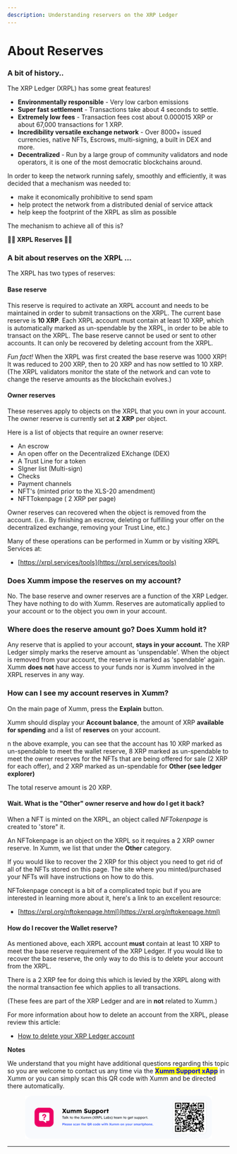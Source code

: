 ```yaml
---
description: Understanding reservers on the XRP Ledger
---
```


# About Reserves

### **A bit of history..**

The XRP Ledger (XRPL) has some great features!

* **Environmentally responsible** - Very low carbon emissions
* **Super fast settlement** - Transactions take about 4 seconds to settle.
* **Extremely low fees** - Transaction fees cost about 0.000015 XRP or about 67,000 transactions for 1 XRP.
* **Incredibility versatile exchange network** - Over 8000+ issued currencies, native NFTs, Escrows, multi-signing, a built in DEX and more.&#x20;
* **Decentralized** - Run by a large group of community validators and node operators, it is one of the most democratic blockchains around.

In order to keep the network running safely, smoothly and efficiently, it was decided that a mechanism was needed to:

* make it economically prohibitive to send spam
* help protect the network from a distributed denial of service attack
* help keep the footprint of the XRPL as slim as possible

The mechanism to achieve all of this is?

**🎉🎉 XRPL Reserves  🎉🎉**

### &#x20;**A bit about reserves on the XRPL ...**

The XRPL has two types of reserves:

#### **Base reserve**

This reserve is required to activate an XRPL account and needs to be maintained in order to submit transactions on the XRPL. The current base reserve is **10 XRP**. Each XRPL account must contain at least 10 XRP, which is automatically marked as un-spendable by the XRPL, in order to be able to transact on the XRPL. The base reserve cannot be used or sent to other accounts. It can only be recovered by deleting account from the XRPL.

_Fun fact!_ When the XRPL was first created the base reserve was 1000 XRP! It was reduced to 200 XRP, then to 20 XRP and has now settled to 10 XRP. (The XRPL validators monitor the state of the network and can vote to change the reserve amounts as the blockchain evolves.)&#x20;

&#x20;

#### **Owner reserves**

These reserves apply to objects on the XRPL that you own in your account. The owner reserve is currently set at **2 XRP** per object.

Here is a list of objects that require an owner reserve:

* An escrow
* An open offer on the Decentralized EXchange (DEX)
* A Trust Line for a token
* SIgner list (Multi-sign)
* Checks
* Payment channels
* NFT's (minted prior to the XLS-20 amendment)
* NFTTokenpage ( 2 XRP per page)

Owner reserves can recovered when the object is removed from the account. (i.e.. By finishing an escrow, deleting or fulfilling your offer on the decentralized exchange, removing your Trust Line, etc.)

Many of these operations can be performed in Xumm or by visiting XRPL Services at:

* [https://xrpl.services/tools](https://xrpl.services/tools)

### **Does Xumm impose the reserves on my account?**

No. The base reserve and owner reserves are a function of the XRP Ledger. They have nothing to do with Xumm. Reserves are automatically applied to your account or to the object you own in your account.

### **Where does the reserve amount go? Does Xumm hold it?**

Any reserve that is applied to your account, **stays in your account.** The XRP Ledger simply marks the reserve amount as 'unspendable'. When the object is removed from your account, the reserve is marked as 'spendable' again. Xumm **does not** have access to your funds nor is Xumm involved in the XRPL reserves in any way.

### &#x20;**How can I see my account reserves in Xumm?**

On the main page of Xumm, press the **Explain** button.

Xumm should display your **Account balance**, the amount of XRP **available for spending** and a list of **reserves** on your account.

n the above example, you can see that the account has 10 XRP marked as un-spendable to meet the wallet reserve, 8 XRP marked as un-spendable to meet the owner reserves for the NFTs that are being offered for sale (2 XRP for each offer), and 2 XRP marked as un-spendable for **Other (see ledger explorer)**&#x20;

The total reserve amount is 20 XRP.

&#x20;

#### **Wait. What is the "Other" owner reserve and how do I get it back?**

When a NFT is minted on the XRPL, an object called _NFTokenpage_ is created to 'store" it.

An NFTokenpage is an object on the XRPL so it requires a 2 XRP owner reserve. In Xumm, we list that under the **Other** category.

If you would like to recover the 2 XRP for this object you need to get rid of all of the NFTs stored on this page. The site where you minted/purchased your NFTs will have instructions on how to do this.

NFTokenpage concept is a bit of a complicated topic but if you are interested in learning more about it, here's a link to an excellent resource:

* [https://xrpl.org/nftokenpage.html](https://xrpl.org/nftokenpage.html)

#### **How do I recover the Wallet reserve?**

As mentioned above, each XRPL account **must** contain at least 10 XRP to meet the base reserve requirement of the XRP Ledger. If you would like to recover the base reserve, the only way to do this is to delete your account from the XRPL.

There is a 2 XRP fee for doing this which is levied by the XRPL along with the normal transaction fee which applies to all transactions.

(These fees are part of the XRP Ledger and are in **not** related to Xumm.)

For more information about how to delete an account from the XRPL, please review this article:

* [How to delete your XRP Ledger account](https://support.xumm.app/hc/en-us/articles/360018166359)

&#x20;**Notes**

We understand that you might have additional questions regarding this topic so you are welcome to contact us any time via the <mark style="color:blue;">**Xumm Support xApp**</mark> in Xumm or you can simply scan this QR code with Xumm and be directed there automatically.

<figure><img src="../../.gitbook/assets/Support banner Xumm.png" alt=""><figcaption></figcaption></figure>

****

